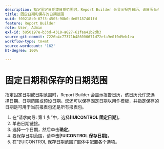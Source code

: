 ```yaml
---
description: 指定固定日期或日期范围时，Report Builder 会显示报告日历，该日历允许您选择日期、日期范围或预设日期。您还可以保存固定日期以用作模板，并指定保存的日期是可用于当前报表包还是所有报表包。
title: 固定日期和保存的日期范围
uuid: f00218c0-07f3-4505-98b0-de05187401fd
feature: Report Builder
role: User, Admin
exl-id: b850197e-b3bd-4318-a827-61faa41b2db3
source-git-commit: 7226b4c77371b486006671d72efa9e0f0d9eb1ea
workflow-type: tm+mt
source-wordcount: '162'
ht-degree: 100%

---
```


# 固定日期和保存的日期范围

指定固定日期或日期范围时，Report Builder 会显示报告日历，该日历允许您选择日期、日期范围或预设日期。您还可以保存固定日期以用作模板，并指定保存的日期是可用于当前报表包还是所有报表包。

1. 在“请求向导: 第 1 步”中，选择&#x200B;**[!UICONTROL 固定日期]**。
1. 单击日期链接。
1. 选择一个日期，然后单击&#x200B;**确定**。
1. 要保存日期范围，请单击&#x200B;**[!UICONTROL 保存日期]**。
1. 在“[!UICONTROL 保存日期范围]”窗体中配置各个选项。
